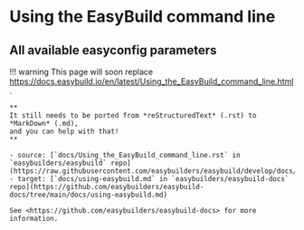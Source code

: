 # Using the EasyBuild command line

## All available easyconfig parameters

!!! warning
    This page will soon replace <https://docs.easybuild.io/en/latest/Using_the_EasyBuild_command_line.html>.

    **
    It still needs to be ported from *reStructuredText* (.rst) to *MarkDown* (.md),  
    and you can help with that!
    **

    - source: [`docs/Using_the_EasyBuild_command_line.rst` in `easybuilders/easybuild` repo](https://raw.githubusercontent.com/easybuilders/easybuild/develop/docs/Using_the_EasyBuild_command_line.rst)
    - target: [`docs/using-easybuild.md` in `easybuilders/easybuild-docs` repo](https://github.com/easybuilders/easybuild-docs/tree/main/docs/using-easybuild.md)

    See <https://github.com/easybuilders/easybuild-docs> for more information.

